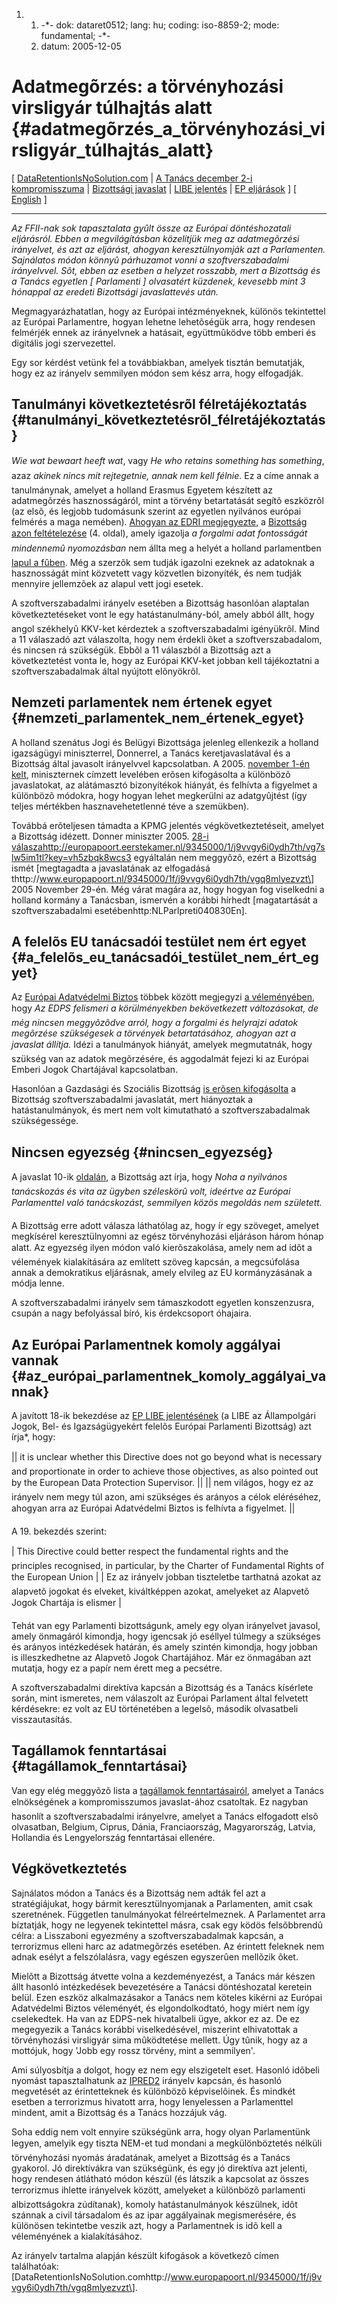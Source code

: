 1.  1.  -\*- dok: dataret0512; lang: hu; coding: iso-8859-2; mode:
        fundamental; -\*-
    2.  datum: 2005-12-05

# Adatmegõrzés: a törvényhozási virsligyár túlhajtás alatt {#adatmegõrzés_a_törvényhozási_virsligyár_túlhajtás_alatt}

\[
[DataRetentionIsNoSolution.com](http://wiki.dataretentionisnosolution.com/ "wikilink")
\| [A Tanács december 2-i
kompromisszuma](http://www.ffii.se/erik/misc/DataRetention/COUNCILcompromise021205.pdf "wikilink")
\| [Bizottsági
javaslat](http://www.edri.org/docs/EUcommissiondataretentionjuly2005.pdf "wikilink")
\| [LIBE jelentés](http://www.edri.org/docs/364679XM.pdf "wikilink") \|
[EP
eljárások](http://www.europarl.eu.int/oeil/file.jsp?id=5275032 "wikilink")
\] \[ [ English](DataRet0512En "wikilink") \]

------------------------------------------------------------------------

*Az FFII-nak sok tapasztalata gyûlt össze az Európai döntéshozatali
eljárásról. Ebben a megvilágításban közelítjük meg az adatmegõrzési
irányelvet, és azt az eljárást, ahogyan keresztülnyomják azt a
Parlamenten. Sajnálatos módon könnyû párhuzamot vonni a
szoftverszabadalmi irányelvvel. Sõt, ebben az esetben a helyzet
rosszabb, mert a Bizottság és a Tanács egyetlen \[ Parlamenti \]
olvasatért küzdenek, kevesebb mint 3 hónappal az eredeti Bizottsági
javaslattevés után.*

Megmagyarázhatatlan, hogy az Európai intézményeknek, különös tekintettel
az Európai Parlamentre, hogyan lehetne lehetõségük arra, hogy rendesen
felmérjék ennek az irányelvnek a hatásait, együttmûködve több emberi és
digitális jogi szervezettel.

Egy sor kérdést vetünk fel a továbbiakban, amelyek tisztán bemutatják,
hogy ez az irányelv semmilyen módon sem kész arra, hogy elfogadják.

## Tanulmányi következtetésrõl félretájékoztatás {#tanulmányi_következtetésrõl_félretájékoztatás}

*Wie wat bewaart heeft wat*, vagy *He who retains something has
something*, azaz *akinek nincs mit rejtegetnie, annak nem kell
félnie*. Ez a címe annak a tanulmánynak, amelyet a holland Erasmus
Egyetem készített az adatmegõrzés hasznosságáról, mint a törvény
betartatását segítõ eszközrõl (az elsõ, és legjobb tudomásunk szerint az
egyetlen nyilvános európai felmérés a maga nemében). [Ahogyan az EDRI
megjegyezte](http://www.edri.org/edrigram/number3.13/retention "wikilink"),
a [Bizottság azon
feltételezése](http://europa.eu.int/comm/justice_home/doc_centre/police/doc/sec_2005_1131_en.pdf "wikilink")
(4. oldal), amely igazolja *a forgalmi adat fontosságát mindennemû
nyomozásban* nem állta meg a helyét a holland parlamentben [lapul a
fûben](Magyarország "wikilink"). Még a szerzõk sem tudják igazolni
ezeknek az adatoknak a hasznosságát mint közvetett vagy közvetlen
bizonyíték, és nem tudják mennyire jellemzõek az alapul vett jogi
esetek.

A szoftverszabadalmi irányelv esetében a Bizottság hasonlóan alaptalan
következtetéseket vont le egy hatástanulmány-ból, amely abból állt,
hogy angol székhelyû KKV-ket kérdeztek a szoftverszabadalmi igényükrõl.
Mind a 11 válaszadó azt válaszolta, hogy nem érdekli õket a
szoftverszabadalom, és nincsen rá szükségük. Ebbõl a 11 válaszból a
Bizottság azt a következtetést vonta le, hogy az Európai KKV-ket jobban
kell tájékoztatni a szoftverszabadalmak által nyújtott elõnyökrõl.

## Nemzeti parlamentek nem értenek egyet {#nemzeti_parlamentek_nem_értenek_egyet}

A holland szenátus Jogi és Belügyi Bizottsága jelenleg ellenkezik a
holland igazságügyi miniszterrel, Donnerrel, a Tanács keretjavaslatával
és a Bizottság által javasolt irányelvvel kapcsolatban. A 2005.
[november 1-én
kelt](http://europapoort.eerstekamer.nl/9345000/1/j9vvgy6i0ydh7th/vg7slw5im1tl?key=vh58o73zgyqn "wikilink"),
miniszternek címzett levelében erõsen kifogásolta a különbözõ
javaslatokat, az alátámasztó bizonyítékok hiányát, és felhívta a
figyelmet a különbözõ módokra, hogy hogyan lehet megkerülni az
adatgyûjtést (így teljes mértékben hasznavehetetlenné téve a szemükben).

Továbbá erõteljesen támadta a KPMG jelentés végkövetkeztetéseit, amelyet
a Bizottság idézett. Donner miniszter 2005. [28-i
válaszahttp://europapoort.eerstekamer.nl/9345000/1/j9vvgy6i0ydh7th/vg7slw5im1tl?key=vh5zbqk8wcs3](november "wikilink")
egyáltalán nem meggyõzõ, ezért a Bizottság ismét \[megtagadta a
javaslatának az elfogadásá
thttp://www.europapoort.nl/9345000/1f/j9vvgy6i0ydh7th/vgq8mlyezvzt\]
2005 November 29-én. Még várat magára az, hogy hogyan fog viselkedni a
holland kormány a Tanácsban, ismervén a korábbi hírhedt \[magatartását a
szoftverszabadalmi esetébenhttp:NLParlpreti040830En\].

## A felelõs EU tanácsadói testület nem ért egyet {#a_felelõs_eu_tanácsadói_testület_nem_ért_egyet}

Az [Európai Adatvédelmi
Biztos](http://www.edps.eu.int/12_en_opinions.htm "wikilink") többek
között megjegyzi [a
véleményében](http://europa.eu.int/eur-lex/lex/LexUriServ/site/en/oj/2005/c_298/c_29820051129en00010012.pdf "wikilink"),
hogy *Az EDPS felismeri a körülményekben bekövetkezett változásokat, de
még nincsen meggyõzõdve arról, hogy a forgalmi és helyrajzi adatok
megõrzése szükségesek a törvények betartatásához, ahogyan azt a javaslat
állítja.* Idézi a tanulmányok hiányát, amelyek megmutatnák, hogy
szükség van az adatok megõrzésére, és aggodalmát fejezi ki az Európai
Emberi Jogok Chartájával kapcsolatban.

Hasonlóan a Gazdasági és Szociális Bizottság [is erõsen
kifogásolta](http://europa.eu.int/eur-lex/lex/LexUriServ/LexUriServ.do?uri=OJ:C:2003:061:0154:0163:EN:PDF "wikilink")
a Bizottság szoftverszabadalmi javaslatát, mert hiányoztak a
hatástanulmányok, és mert nem volt kimutatható a szoftverszabadalmak
szükségessége.

## Nincsen egyezség {#nincsen_egyezség}

A javaslat 10-ik
[oldalán](http://europa.eu.int/comm/justice_home/doc_centre/police/doc/sec_2005_1131_en.pdf "wikilink"),
a Bizottság azt írja, hogy *Noha a nyilvános tanácskozás és vita az
ügyben széleskörû volt, ideértve az Európai Parlamenttel való
tanácskozást, semmilyen közös megoldás nem született.*

A Bizottság erre adott válasza láthatólag az, hogy ír egy szöveget,
amelyet megkísérel keresztülnyomni az egész törvényhozási eljáráson
három hónap alatt. Az egyezség ilyen módon való kierõszakolása, amely
nem ad idõt a vélemények kialakítására az említett szöveg kapcsán, a
megcsúfolása annak a demokratikus eljárásnak, amely elvileg az EU
kormányzásának a módja lenne.

A szoftverszabadalmi irányelv sem támaszkodott egyetlen konszenzusra,
csupán a nagy befolyással bíró, kis érdekcsoport óhajaira.

## Az Európai Parlamentnek komoly aggályai vannak {#az_európai_parlamentnek_komoly_aggályai_vannak}

A javított 18-ik bekezdése az [EP LIBE
jelentésének](http://www.edri.org/docs/364679XM.pdf "wikilink") (a LIBE
az Állampolgári Jogok, Bel- és Igazságügyekért felelõs Európai
Parlamenti Bizottság) azt írja\*, hogy:

\|\| it is unclear whether this Directive does not go beyond what is
necessary and proportionate in order to achieve those objectives, as
also pointed out by the European Data Protection Supervisor. \|\| \|\|
nem világos, hogy ez az irányelv nem megy túl azon, ami szükséges és
arányos a célok eléréséhez, ahogyan arra az Európai Adatvédelmi Biztos
is felhívta a figyelmet. \|\|

A 19. bekezdés szerint:

\| This Directive could better respect the fundamental rights and the
principles recognised, in particular, by the Charter of Fundamental
Rights of the European Union \| \| Ez az irányelv jobban tiszteletbe
tarthatná azokat az alapvetõ jogokat és elveket, kiváltképpen azokat,
amelyeket az Alapvetõ Jogok Chartája is elismer \|

Tehát van egy Parlamenti bizottságunk, amely egy olyan irányelvet
javasol, amely önmagáról kimondja, hogy igencsak jó eséllyel túlmegy a
szükséges és arányos intézkedések határán, és amely szintén kimondja,
hogy jobban is illeszkedhetne az Alapvetõ Jogok Chartájához. Már ez
önmagában azt mutatja, hogy ez a papír nem érett meg a pecsétre.

A szoftverszabadalmi direktíva kapcsán a Bizottság és a Tanács kísérlete
során, mint ismeretes, nem válaszolt az Európai Parlament által
felvetett kérdésekre: ez volt az EU történetében a legelsõ, második
olvasatbeli visszautasítás.

## Tagállamok fenntartásai {#tagállamok_fenntartásai}

Van egy elég meggyõzõ lista a [tagállamok
fenntartásairól](http://www.statewatch.org/news/2005/dec/eu-coun-dat-ret-29-11-05-15101-ADD1.pdf "wikilink"),
amelyet a Tanács elnökségének a kompromisszumos javaslat-ához
csatoltak. Ez nagyban hasonlít a szoftverszabadalmi irányelvre, amelyet
a Tanács elfogadott elsõ olvasatban, Belgium, Ciprus, Dánia,
Franciaország, Magyarország, Latvia, Hollandia és Lengyelország
fenntartásai ellenére.

## Végkövetkeztetés

Sajnálatos módon a Tanács és a Bizottság nem adták fel azt a
stratégiájukat, hogy bármit keresztülnyomjanak a Parlamenten, amit csak
szeretnének. Független tanulmányokat félreértelmeznek. A Parlamentet
arra bíztatják, hogy ne legyenek tekintettel másra, csak egy ködös
felsõbbrendû célra: a Lisszaboni egyezmény a szoftverszabadalmak
kapcsán, a terrorizmus elleni harc az adatmegõrzés esetében. Az érintett
feleknek nem adnak esélyt a felszólalásra, vagy egészen egyszerûen
mellõzik õket.

Mielõtt a Bizottság átvette volna a kezdeményezést, a Tanács már készen
állt hasonló intézkedések bevezetésére a Tanácsi döntéshozatal keretein
belül. Ezen eszköz alkalmazásakor a Tanács nem köteles kikérni az
Európai Adatvédelmi Biztos véleményét, és elgondolkodtató, hogy miért
nem így cselekedtek. Ha van az EDPS-nek hivatalbeli ügye, akkor ez az.
De ez megegyezik a Tanács korábbi viselkedésével, miszerint elhivatottak
a törvényhozási virsligyár sima mûködtetése mellett. Úgy tûnik, hogy az
a mottójuk, hogy \'Jobb egy rossz törvény, mint a semmilyen\'.

Ami súlyosbítja a dolgot, hogy ez nem egy elszigetelt eset. Hasonló
idõbeli nyomást tapasztalhatunk az
[IPRED2](http://www.ipred.org/en "wikilink") irányelv kapcsán, és
hasonló megvetését az érintetteknek és különbözõ képviselõinek. És
mindkét esetben a terrorizmus hivatott arra, hogy lenyelessen a
Parlamenttel mindent, amit a Bizottság és a Tanács hozzájuk vág.

Soha eddig nem volt ennyire szükségünk arra, hogy olyan Parlamentünk
legyen, amelyik egy tiszta NEM-et tud mondani a megkülönböztetés
nélküli törvényhozási nyomás áradatának, amelyet a Bizottság és a Tanács
gyakorol. Jó direktívákra van szükségünk, és egy jó direktíva azt
jelenti, hogy rendesen átlátható módon készül (és látszik a kapcsolat az
összes terrorizmus ihlette irányelvek között, amelyeket a különbözõ
parlamenti albizottságokra zúdítanak), komoly hatástanulmányok
készülnek, idõt szánnak a civil társadalom és az ipar aggályainak
megismerésére, és különösen tekintetbe veszik azt, hogy a Parlamentnek
is idõ kell a véleményének a kialakításához.

Az irányelv tartalma alapján készült kifogások a következõ címen
találhatóak:
\[DataRetentionIsNoSolution.comhttp://www.europapoort.nl/9345000/1f/j9vvgy6i0ydh7th/vgq8mlyezvzt\].
